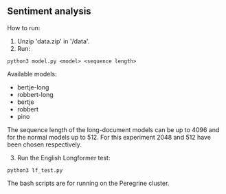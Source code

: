 ## Sentiment analysis
How to run:

1. Unzip 'data.zip' in '/data'.
2. Run:

  ```
  python3 model.py <model> <sequence length>
  ```
  
  Available models:
  - bertje-long
  - robbert-long
  - bertje
  - robbert
  - pino
  
  The sequence length of the long-document models can be up to 4096 and for the normal models up to 512. For this experiment 2048 and 512 have been chosen respectively.
  
3. Run the English Longformer test: 
  ```
  python3 lf_test.py
  ```
  
The bash scripts are for running on the Peregrine cluster.
